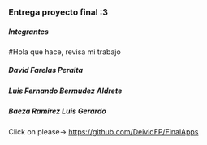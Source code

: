<h3> Entrega proyecto final :3

<h5> Integrantes</h5>

#Hola que hace, revisa mi trabajo

<h5>David Farelas Peralta</h5>
<h5>Luis Fernando Bermudez Aldrete</h5>
<h5>Baeza Ramirez Luis Gerardo</h5>    
    

Click on please->
<href>https://github.com/DeividFP/FinalApps</href>